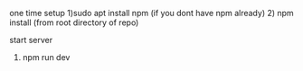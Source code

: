 
one time setup
1)sudo apt install npm (if you dont have npm already)
2) npm install (from root directory of repo)

start server
1) npm run dev
